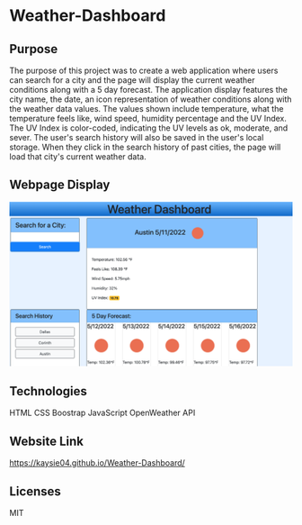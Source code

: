 # Weather-Dashboard

## Purpose
The purpose of this project was to create a web application where users can search for a city and the page will display the current weather conditions along with a 5 day forecast. The application display features the city name, the date, an icon representation of weather conditions along with the weather data values. The values shown include temperature, what the temperature feels like, wind speed, humidity percentage and the UV Index. The UV Index is color-coded, indicating the UV levels as ok, moderate, and sever. The user's search history will also be saved in the user's local storage. When they click in the search history of past cities, the page will load that city's current weather data.

## Webpage Display
![Webpage Image](/assets/images/readmeimg.png)

## Technologies
HTML
CSS
Boostrap
JavaScript
OpenWeather API

## Website Link
https://kaysie04.github.io/Weather-Dashboard/


## Licenses
MIT